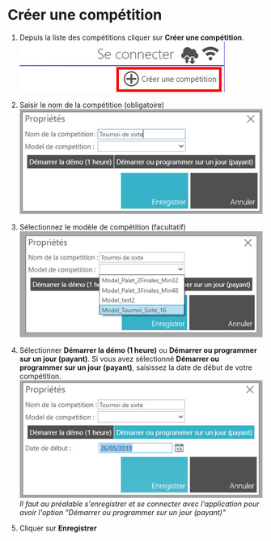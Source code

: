 # Créer une compétition

1. Depuis la liste des compétitions cliquer sur **Créer une compétition**.
 ![bouton créer une compétition](img/create-competition/1.jpg)

2. Saisir le nom de la compétition (obligatoire)
 ![formulaire de creation](img/create-competition/2.jpg)

3. Sélectionnez le modèle de compétition (facultatif)
 ![formulaire de creation](img/create-competition/3.jpg)

4. Sélectionner **Démarrer la démo (1 heure)** ou **Démarrer ou programmer sur un jour (payant)**.
 Si vous avez sélectionné **Démarrer ou programmer sur un jour (payant)**, saisissez la date de début de votre compétition.
 ![formulaire de creation](img/create-competition/4.jpg)
 *Il faut au préalable s'enregistrer et se connecter avec l'application pour avoir l'option "Démarrer ou programmer sur un jour (payant)"*
  
5. Cliquer sur **Enregistrer**


